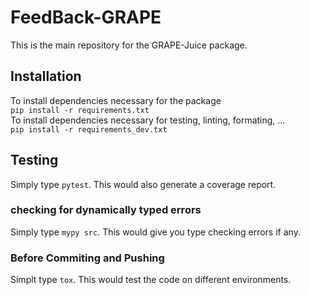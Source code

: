 # FeedBack-GRAPE
This is the main repository for the GRAPE-Juice package.

## Installation
To install dependencies necessary for the package <br>
`pip install -r requirements.txt` <br>
To install dependencies necessary for testing, linting, formating, ... <br>
`pip install -r requirements_dev.txt`

## Testing
Simply type `pytest`. This would also generate a coverage report.

### checking for dynamically typed errors
Simply type `mypy src`. This would give you type checking errors if any.

### Before Commiting and Pushing
Simplt type `tox`. This would test the code on different environments.
